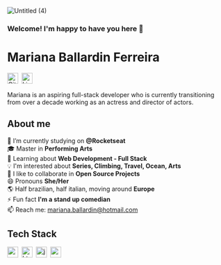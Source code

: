 ![Untitled (4)](https://user-images.githubusercontent.com/96913788/174265473-b0ac724e-0584-42c6-99f6-99abd4d91d02.png)

### Welcome! I'm happy to have you here 👋
# Mariana Ballardin Ferreira
<a href="https://www.github.com/https://github.com/Mariballardin" target="_blank"><img src="https://img.shields.io/badge/GitHub-100000?style=flat&logo=github&logoColor=white" alt="GitHub Badge" height="25"></a>&nbsp;
<a href="https://www.linkedin.com/in/marianaballardinferreira/" target="_blank"><img src="https://img.shields.io/badge/LinkedIn-0077B5?style=flat&logo=linkedin&logoColor=white" alt="LinkedIn Badge" height="25"></a>&nbsp;

Mariana is an aspiring full-stack developer who is currently transitioning from over a decade working as an actress and director of actors.

## About me
🔭&nbsp;I’m currently studying on **@Rocketseat**
<br/>🎓&nbsp;Master in **Performing Arts**
<br/>🌱&nbsp;Learning about **Web Development - Full Stack**
<br/>💡&nbsp;I'm interested about **Series, Climbing, Travel, Ocean, Arts**
<br/>🤝&nbsp;I like to collaborate in **Open Source Projects**
<br/>😄&nbsp;Pronouns **She/Her**
<br/>🌎&nbsp;Half brazilian, half italian, moving around **Europe**
<br/>⚡&nbsp;Fun fact **I'm a stand up comedian**
<br/>📫&nbsp;Reach me: [mariana.ballardin@hotmail.com](mailto:mariana.ballardin@hotmail.com)

## Tech Stack
<img src="https://img.shields.io/badge/Css3-05122A?style=flat&logo=css3" alt="css3 Badge" height="25">&nbsp;
<img src="https://img.shields.io/badge/Html5-05122A?style=flat&logo=html5" alt="html5 Badge" height="25">&nbsp;
<img src="https://img.shields.io/badge/Javascript-05122A?style=flat&logo=javascript" alt="javascript Badge" height="25">&nbsp;
<img src="https://img.shields.io/badge/React-05122A?style=flat&logo=react" alt="react Badge" height="25">&nbsp;

